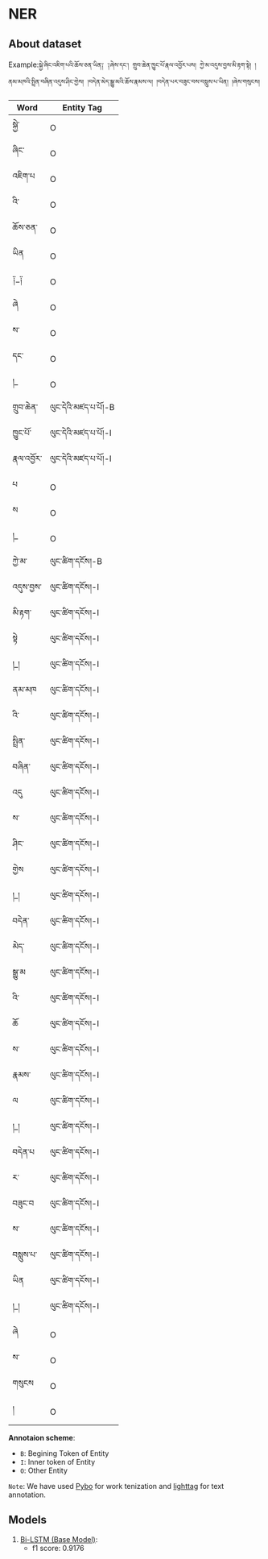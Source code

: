 # NER

## About dataset
Example:`སྐྱེ་ཞིང་འཇིག་པའི་ཆོས་ཅན་ཡིན༑ ༑ཞེས་དང༌། གྲུབ་ཆེན་ཁྱུང་པོ་རྣལ་འབྱོར་པས། ཀྱེ་མ་འདུས་བྱས་མི་རྟག་སྟེ། །ནམ་མཁའི་སྤྲིན་བཞིན་འདུས་ཤིང་གྱེས། །བདེན་མེད་སྒྱུ་མའི་ཆོས་རྣམས་ལ། །བདེན་པར་བཟུང་བས་བསླུས་པ་ཡིན། །ཞེས་གསུངས།`

|Word      |Entity Tag                  |
|----------|---------------------|
|སྐྱེ་     | O                   |
|ཞིང་      | O                   |
|འཇིག་པ    | O                   |
|འི་       | O                   |
|ཆོས་ཅན་   | O                   |
|ཡིན       | O                   |
|༑_༑       | O                   |
|ཞེ        | O                   |
|ས་        | O                   |
|དང༌       | O                   |
|།_        | O                   |
|གྲུབ་ཆེན་ | ལུང་དེའི་མཛད་པ་པོ།-B|
|ཁྱུང་པོ་  | ལུང་དེའི་མཛད་པ་པོ།-I|
|རྣལ་འབྱོར་| ལུང་དེའི་མཛད་པ་པོ།-I|
|པ         | O                   |
|ས         | O                   |
|།_        | O                   |
|ཀྱེ་མ་    | ལུང་ཚིག་དངོས།-B     |
|འདུས་བྱས་ | ལུང་ཚིག་དངོས།-I     |
|མི་རྟག་   | ལུང་ཚིག་དངོས།-I     |
|སྟེ       | ལུང་ཚིག་དངོས།-I     |
|།_།       | ལུང་ཚིག་དངོས།-I     |
|ནམ་མཁ     | ལུང་ཚིག་དངོས།-I     |
|འི་       | ལུང་ཚིག་དངོས།-I     |
|སྤྲིན་    | ལུང་ཚིག་དངོས།-I     |
|བཞིན་     | ལུང་ཚིག་དངོས།-I     |
|འདུ       | ལུང་ཚིག་དངོས།-I     |
|ས་        | ལུང་ཚིག་དངོས།-I     |
|ཤིང་      | ལུང་ཚིག་དངོས།-I     |
|གྱེས      | ལུང་ཚིག་དངོས།-I     |
|།_།       | ལུང་ཚིག་དངོས།-I     |
|བདེན་     | ལུང་ཚིག་དངོས།-I     |
|མེད་      | ལུང་ཚིག་དངོས།-I     |
|སྒྱུ་མ    | ལུང་ཚིག་དངོས།-I     |
|འི་       | ལུང་ཚིག་དངོས།-I     |
|ཆོ        | ལུང་ཚིག་དངོས།-I     |
|ས་        | ལུང་ཚིག་དངོས།-I     |
|རྣམས་     | ལུང་ཚིག་དངོས།-I     |
|ལ         | ལུང་ཚིག་དངོས།-I     |
|།_།       | ལུང་ཚིག་དངོས།-I     |
|བདེན་པ    | ལུང་ཚིག་དངོས།-I     |
|ར་        | ལུང་ཚིག་དངོས།-I     |
|བཟུང་བ    | ལུང་ཚིག་དངོས།-I     |
|ས་        | ལུང་ཚིག་དངོས།-I     |
|བསླུས་པ་  | ལུང་ཚིག་དངོས།-I     |
|ཡིན       | ལུང་ཚིག་དངོས།-I     |
|།_།       | ལུང་ཚིག་དངོས།-I     |
|ཞེ        | O                   |
|ས་        | O                   |
|གསུངས     | O                   |
|།         | O                   |

**Annotaion scheme**:
- `B`: Begining Token of Entity
- `I`: Inner token of Entity
- `O`: Other Entity

`Note`: We have used [Pybo](https://github.com/esukhia/pybo) for work tenization and [lighttag](https://www.lighttag.io/) for text annotation.

## Models
1. [Bi-LSTM (Base Model)](https://github.com/Esukhia/NER/blob/master/notebooks/Bi-LSTM.ipynb):
    - f1 score: 0.9176

